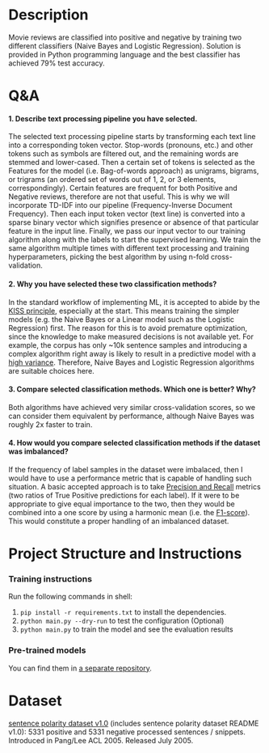 # Description
Movie reviews are classified into positive and negative by training two different classifiers (Naive Bayes and Logistic Regression). Solution is provided in Python programming language and the best classifier has achieved 79% test accuracy.

# Q&A
#### 1. Describe text processing pipeline you have selected.
The selected text processing pipeline starts by transforming each text line into a corresponding token vector. Stop-words (pronouns, etc.) and other tokens such as symbols are filtered out, and the remaining words are stemmed and lower-cased. Then a certain set of tokens is selected as the Features for the model (i.e. Bag-of-words approach) as unigrams, bigrams, or trigrams (an ordered set of words out of 1, 2, or 3 elements, correspondingly). Certain features are frequent for both Positive and Negative reviews, therefore are not that useful. This is why we will incorporate TD-IDF into our pipeline (Frequency-Inverse Document Frequency). Then each input token vector (text line) is converted into a sparse binary vector which signifies presence or absence of that particular feature in the input line. Finally, we pass our input vector to our training algorithm along with the labels to start the supervised learning. We train the same algorithm multiple times with different text processing and training hyperparameters, picking the best algorithm by using n-fold cross-validation.
#### 2. Why you have selected these two classification methods?
In the standard workflow of implementing ML, it is accepted to abide by the [KISS principle](https://en.wikipedia.org/wiki/KISS_principle), especially at the start. This means training the simpler models (e.g. the Naive Bayes or a Linear model such as the Logistic Regression) first. The reason for this is to avoid premature optimization, since the knowledge to make measured decisions is not available yet. For example, the corpus has only ~10k sentence samples and introducing a complex algorithm right away is likely to result in a predictive model with a [high variance](https://en.wikipedia.org/wiki/Bias–variance_tradeoff). Therefore, Naive Bayes and Logistic Regression algorithms are suitable choices here.
#### 3. Compare selected classification methods. Which one is better? Why?
Both algorithms have achieved very similar cross-validation scores, so we can consider them equivalent by performance, although Naive Bayes was roughly 2x faster to train.
#### 4. How would you compare selected classification methods if the dataset was imbalanced?
If the frequency of label samples in the dataset were imbalaced, then I would have to use a performance metric that is capable of handling such situation. A basic accepted approach is to take [Precision and Recall](https://en.wikipedia.org/wiki/Precision_and_recall) metrics (two ratios of True Positive predictions for each label). If it were to be appropriate to give equal importance to the two, then they would be combined into a one score by using a harmonic mean (i.e. the [F1-score](https://en.wikipedia.org/wiki/F1_score)). This would constitute a proper handling of an imbalanced dataset.

# Project Structure and Instructions

### Training instructions
Run the following commands in shell:
1. `pip install -r requirements.txt` to install the dependencies.
2. `python main.py --dry-run` to test the configuration (Optional)
3. `python main.py` to train the model and see the evaluation results

### Pre-trained models
You can find them in [a separate repository](https://github.com/Elijas/movie-review-sentiment-polarity-classifier-model). 

# Dataset
[sentence polarity dataset v1.0](https://www.cs.cornell.edu/people/pabo/movie-review-data/) (includes sentence polarity dataset README v1.0): 5331 positive and 5331 negative processed sentences / snippets. Introduced in Pang/Lee ACL 2005. Released July 2005.
